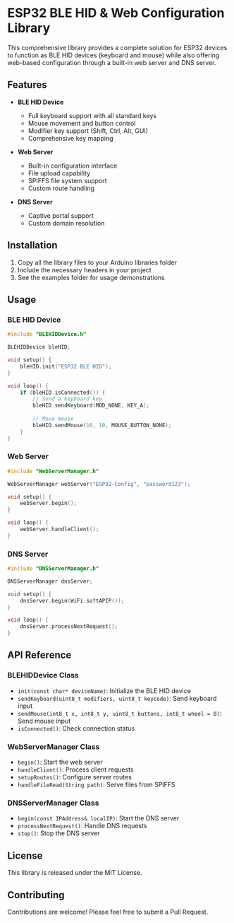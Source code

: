 # ESP32 BLE HID & Web Configuration Library

This comprehensive library provides a complete solution for ESP32 devices to function as BLE HID devices (keyboard and mouse) while also offering web-based configuration through a built-in web server and DNS server.

## Features

- **BLE HID Device**
  - Full keyboard support with all standard keys
  - Mouse movement and button control
  - Modifier key support (Shift, Ctrl, Alt, GUI)
  - Comprehensive key mapping
  
- **Web Server**
  - Built-in configuration interface
  - File upload capability
  - SPIFFS file system support
  - Custom route handling
  
- **DNS Server**
  - Captive portal support
  - Custom domain resolution
  
## Installation

1. Copy all the library files to your Arduino libraries folder
2. Include the necessary headers in your project
3. See the examples folder for usage demonstrations

## Usage

### BLE HID Device

```cpp
#include "BLEHIDDevice.h"

BLEHIDDevice bleHID;

void setup() {
    bleHID.init("ESP32 BLE HID");
}

void loop() {
    if (bleHID.isConnected()) {
        // Send a keyboard key
        bleHID.sendKeyboard(MOD_NONE, KEY_A);
        
        // Move mouse
        bleHID.sendMouse(10, 10, MOUSE_BUTTON_NONE);
    }
}
```

### Web Server

```cpp
#include "WebServerManager.h"

WebServerManager webServer("ESP32-Config", "password123");

void setup() {
    webServer.begin();
}

void loop() {
    webServer.handleClient();
}
```

### DNS Server

```cpp
#include "DNSServerManager.h"

DNSServerManager dnsServer;

void setup() {
    dnsServer.begin(WiFi.softAPIP());
}

void loop() {
    dnsServer.processNextRequest();
}
```

## API Reference

### BLEHIDDevice Class
- `init(const char* deviceName)`: Initialize the BLE HID device
- `sendKeyboard(uint8_t modifiers, uint8_t keycode)`: Send keyboard input
- `sendMouse(int8_t x, int8_t y, uint8_t buttons, int8_t wheel = 0)`: Send mouse input
- `isConnected()`: Check connection status

### WebServerManager Class
- `begin()`: Start the web server
- `handleClient()`: Process client requests
- `setupRoutes()`: Configure server routes
- `handleFileRead(String path)`: Serve files from SPIFFS

### DNSServerManager Class
- `begin(const IPAddress& localIP)`: Start the DNS server
- `processNextRequest()`: Handle DNS requests
- `stop()`: Stop the DNS server

## License

This library is released under the MIT License.

## Contributing

Contributions are welcome! Please feel free to submit a Pull Request.